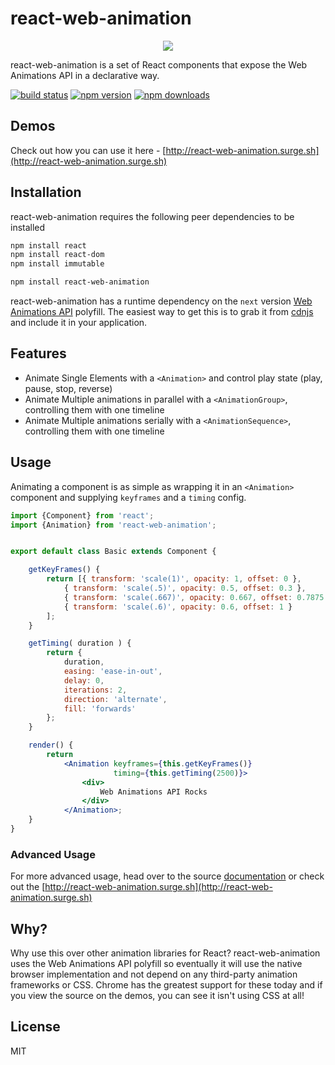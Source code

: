 # react-web-animation

<p align="center">
  <img src="https://github.com/RinconStrategies/react-web-animation/blob/master/react_gif.gif" />
</p>

react-web-animation is a set of React components that expose the Web Animations API
in a declarative way.


[![build status](https://travis-ci.org/RinconStrategies/react-web-animation.svg?branch=master)](https://travis-ci.org/RinconStrategies/react-web-animation)
[![npm version](https://img.shields.io/npm/v/react-web-animation.svg?style=flat-square)](https://www.npmjs.com/package/react-web-animation)
[![npm downloads](https://img.shields.io/npm/dm/react-web-animation.svg?style=flat-square)](https://www.npmjs.com/package/react-web-animation)


## Demos
Check out how you can use it here - [http://react-web-animation.surge.sh](http://react-web-animation.surge.sh)

## Installation

react-web-animation requires the following peer dependencies to be installed

```bash
npm install react
npm install react-dom
npm install immutable
```

```bash
npm install react-web-animation
```

react-web-animation has a runtime dependency on the `next` version [Web Animations API](https://github.com/web-animations/web-animations-js) polyfill. 
The easiest way to get this is to grab it from [cdnjs](https://cdnjs.cloudflare.com/ajax/libs/web-animations/2.1.4/web-animations-next.min.js)
and include it in your application.

## Features
* Animate Single Elements with a `<Animation>` and control play state (play, pause, stop, reverse)
* Animate Multiple animations in parallel with a `<AnimationGroup>`, controlling them with one timeline
* Animate Multiple animations serially with a `<AnimationSequence>`, controlling them with one timeline

## Usage

Animating a component is as simple as wrapping it in an `<Animation>` component and supplying `keyframes` and a `timing` config. 
```jsx
import {Component} from 'react';
import {Animation} from 'react-web-animation';


export default class Basic extends Component {

    getKeyFrames() {
        return [{ transform: 'scale(1)', opacity: 1, offset: 0 },
            { transform: 'scale(.5)', opacity: 0.5, offset: 0.3 },
            { transform: 'scale(.667)', opacity: 0.667, offset: 0.7875 },
            { transform: 'scale(.6)', opacity: 0.6, offset: 1 }
        ];
    }

    getTiming( duration ) {
        return {
            duration,
            easing: 'ease-in-out',
            delay: 0,
            iterations: 2,
            direction: 'alternate',
            fill: 'forwards'
        };
    }

    render() {
        return
            <Animation keyframes={this.getKeyFrames()}
                       timing={this.getTiming(2500)}>
                <div>
                    Web Animations API Rocks
                </div>
            </Animation>;
    }
}

```
### Advanced Usage
For more advanced usage, head over to the source [documentation](https://github.com/RinconStrategies/react-web-animation/tree/master/src) or 
check out the [http://react-web-animation.surge.sh](http://react-web-animation.surge.sh)

## Why?

Why use this over other animation libraries for React? react-web-animation uses the Web Animations API polyfill so
eventually it will use the native browser implementation and not depend on any third-party animation frameworks or CSS.
Chrome has the greatest support for these today and if you view the source on the demos, you can see it isn't using CSS at all!

## License

MIT
